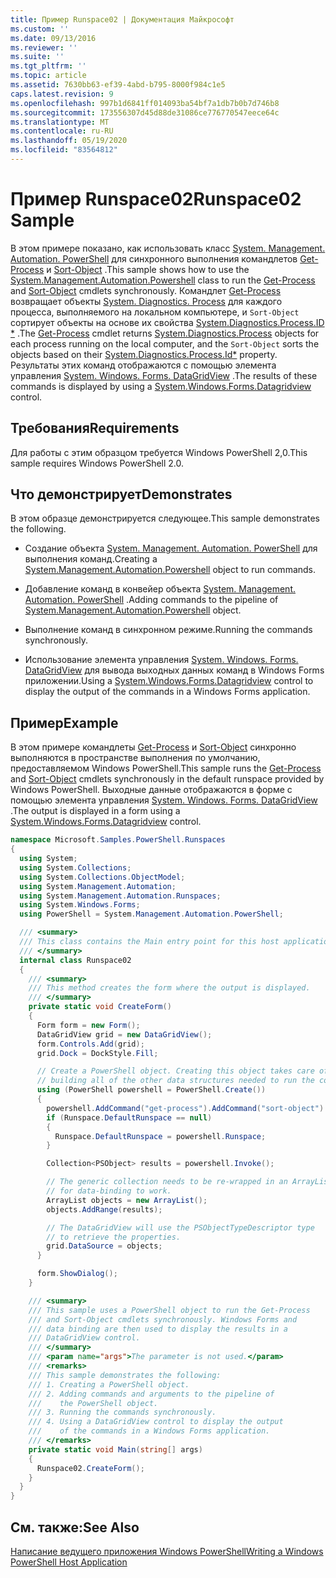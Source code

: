 ```yaml
---
title: Пример Runspace02 | Документация Майкрософт
ms.custom: ''
ms.date: 09/13/2016
ms.reviewer: ''
ms.suite: ''
ms.tgt_pltfrm: ''
ms.topic: article
ms.assetid: 7630bb63-ef39-4abd-b795-8000f984c1e5
caps.latest.revision: 9
ms.openlocfilehash: 997b1d6841ff014093ba54bf7a1db7b0b7d746b8
ms.sourcegitcommit: 173556307d45d88de31086ce776770547eece64c
ms.translationtype: MT
ms.contentlocale: ru-RU
ms.lasthandoff: 05/19/2020
ms.locfileid: "83564812"
---
```

# <a name="runspace02-sample"></a><span data-ttu-id="2eb5a-102">Пример Runspace02</span><span class="sxs-lookup"><span data-stu-id="2eb5a-102">Runspace02 Sample</span></span>

<span data-ttu-id="2eb5a-103">В этом примере показано, как использовать класс [System. Management. Automation. PowerShell](/dotnet/api/system.management.automation.powershell) для синхронного выполнения командлетов [Get-Process](/powershell/module/Microsoft.PowerShell.Management/Get-Process) и [Sort-Object](/powershell/module/Microsoft.PowerShell.Utility/Sort-Object) .</span><span class="sxs-lookup"><span data-stu-id="2eb5a-103">This sample shows how to use the [System.Management.Automation.Powershell](/dotnet/api/system.management.automation.powershell) class to run the [Get-Process](/powershell/module/Microsoft.PowerShell.Management/Get-Process) and [Sort-Object](/powershell/module/Microsoft.PowerShell.Utility/Sort-Object) cmdlets synchronously.</span></span> <span data-ttu-id="2eb5a-104">Командлет [Get-Process](/powershell/module/Microsoft.PowerShell.Management/Get-Process) возвращает объекты [System. Diagnostics. Process](/dotnet/api/System.Diagnostics.Process) для каждого процесса, выполняемого на локальном компьютере, и `Sort-Object` сортирует объекты на основе их свойства [System.Diagnostics.Process.ID \*](/dotnet/api/System.Diagnostics.Process.Id) .</span><span class="sxs-lookup"><span data-stu-id="2eb5a-104">The [Get-Process](/powershell/module/Microsoft.PowerShell.Management/Get-Process) cmdlet returns [System.Diagnostics.Process](/dotnet/api/System.Diagnostics.Process) objects for each process running on the local computer, and the `Sort-Object` sorts the objects based on their [System.Diagnostics.Process.Id\*](/dotnet/api/System.Diagnostics.Process.Id) property.</span></span> <span data-ttu-id="2eb5a-105">Результаты этих команд отображаются с помощью элемента управления [System. Windows. Forms. DataGridView](/dotnet/api/System.Windows.Forms.DataGridView) .</span><span class="sxs-lookup"><span data-stu-id="2eb5a-105">The results of these commands is displayed by using a [System.Windows.Forms.Datagridview](/dotnet/api/System.Windows.Forms.DataGridView) control.</span></span>

## <a name="requirements"></a><span data-ttu-id="2eb5a-106">Требования</span><span class="sxs-lookup"><span data-stu-id="2eb5a-106">Requirements</span></span>

<span data-ttu-id="2eb5a-107">Для работы с этим образцом требуется Windows PowerShell 2,0.</span><span class="sxs-lookup"><span data-stu-id="2eb5a-107">This sample requires Windows PowerShell 2.0.</span></span>

## <a name="demonstrates"></a><span data-ttu-id="2eb5a-108">Что демонстрирует</span><span class="sxs-lookup"><span data-stu-id="2eb5a-108">Demonstrates</span></span>

<span data-ttu-id="2eb5a-109">В этом образце демонстрируется следующее.</span><span class="sxs-lookup"><span data-stu-id="2eb5a-109">This sample demonstrates the following.</span></span>

- <span data-ttu-id="2eb5a-110">Создание объекта [System. Management. Automation. PowerShell](/dotnet/api/system.management.automation.powershell) для выполнения команд.</span><span class="sxs-lookup"><span data-stu-id="2eb5a-110">Creating a [System.Management.Automation.Powershell](/dotnet/api/system.management.automation.powershell) object to run commands.</span></span>

- <span data-ttu-id="2eb5a-111">Добавление команд в конвейер объекта [System. Management. Automation. PowerShell](/dotnet/api/system.management.automation.powershell) .</span><span class="sxs-lookup"><span data-stu-id="2eb5a-111">Adding commands to the pipeline of [System.Management.Automation.Powershell](/dotnet/api/system.management.automation.powershell) object.</span></span>

- <span data-ttu-id="2eb5a-112">Выполнение команд в синхронном режиме.</span><span class="sxs-lookup"><span data-stu-id="2eb5a-112">Running the commands synchronously.</span></span>

- <span data-ttu-id="2eb5a-113">Использование элемента управления [System. Windows. Forms. DataGridView](/dotnet/api/System.Windows.Forms.DataGridView) для вывода выходных данных команд в Windows Forms приложении.</span><span class="sxs-lookup"><span data-stu-id="2eb5a-113">Using a [System.Windows.Forms.Datagridview](/dotnet/api/System.Windows.Forms.DataGridView) control to display the output of the commands in a Windows Forms application.</span></span>

## <a name="example"></a><span data-ttu-id="2eb5a-114">Пример</span><span class="sxs-lookup"><span data-stu-id="2eb5a-114">Example</span></span>

<span data-ttu-id="2eb5a-115">В этом примере командлеты [Get-Process](/powershell/module/Microsoft.PowerShell.Management/Get-Process) и [Sort-Object](/powershell/module/Microsoft.PowerShell.Utility/Sort-Object) синхронно выполняются в пространстве выполнения по умолчанию, предоставляемом Windows PowerShell.</span><span class="sxs-lookup"><span data-stu-id="2eb5a-115">This sample runs the [Get-Process](/powershell/module/Microsoft.PowerShell.Management/Get-Process) and [Sort-Object](/powershell/module/Microsoft.PowerShell.Utility/Sort-Object) cmdlets synchronously in the default runspace provided by Windows PowerShell.</span></span> <span data-ttu-id="2eb5a-116">Выходные данные отображаются в форме с помощью элемента управления [System. Windows. Forms. DataGridView](/dotnet/api/System.Windows.Forms.DataGridView) .</span><span class="sxs-lookup"><span data-stu-id="2eb5a-116">The output is displayed in a form using a [System.Windows.Forms.Datagridview](/dotnet/api/System.Windows.Forms.DataGridView) control.</span></span>

```csharp
namespace Microsoft.Samples.PowerShell.Runspaces
{
  using System;
  using System.Collections;
  using System.Collections.ObjectModel;
  using System.Management.Automation;
  using System.Management.Automation.Runspaces;
  using System.Windows.Forms;
  using PowerShell = System.Management.Automation.PowerShell;

  /// <summary>
  /// This class contains the Main entry point for this host application.
  /// </summary>
  internal class Runspace02
  {
    /// <summary>
    /// This method creates the form where the output is displayed.
    /// </summary>
    private static void CreateForm()
    {
      Form form = new Form();
      DataGridView grid = new DataGridView();
      form.Controls.Add(grid);
      grid.Dock = DockStyle.Fill;

      // Create a PowerShell object. Creating this object takes care of
      // building all of the other data structures needed to run the command.
      using (PowerShell powershell = PowerShell.Create())
      {
        powershell.AddCommand("get-process").AddCommand("sort-object").AddArgument("ID");
        if (Runspace.DefaultRunspace == null)
        {
          Runspace.DefaultRunspace = powershell.Runspace;
        }

        Collection<PSObject> results = powershell.Invoke();

        // The generic collection needs to be re-wrapped in an ArrayList
        // for data-binding to work.
        ArrayList objects = new ArrayList();
        objects.AddRange(results);

        // The DataGridView will use the PSObjectTypeDescriptor type
        // to retrieve the properties.
        grid.DataSource = objects;
      }

      form.ShowDialog();
    }

    /// <summary>
    /// This sample uses a PowerShell object to run the Get-Process
    /// and Sort-Object cmdlets synchronously. Windows Forms and
    /// data binding are then used to display the results in a
    /// DataGridView control.
    /// </summary>
    /// <param name="args">The parameter is not used.</param>
    /// <remarks>
    /// This sample demonstrates the following:
    /// 1. Creating a PowerShell object.
    /// 2. Adding commands and arguments to the pipeline of
    ///    the PowerShell object.
    /// 3. Running the commands synchronously.
    /// 4. Using a DataGridView control to display the output
    ///    of the commands in a Windows Forms application.
    /// </remarks>
    private static void Main(string[] args)
    {
      Runspace02.CreateForm();
    }
  }
}
```

## <a name="see-also"></a><span data-ttu-id="2eb5a-117">См. также:</span><span class="sxs-lookup"><span data-stu-id="2eb5a-117">See Also</span></span>

[<span data-ttu-id="2eb5a-118">Написание ведущего приложения Windows PowerShell</span><span class="sxs-lookup"><span data-stu-id="2eb5a-118">Writing a Windows PowerShell Host Application</span></span>](./writing-a-windows-powershell-host-application.md)
